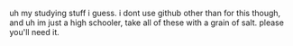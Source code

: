 uh my studying stuff i guess. 
i dont use github other than for this though, and uh im just a high schooler, take all of these with a grain of salt. please you'll need it.
